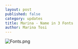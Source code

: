 ```yaml
---
layout: post
published: false
category: updates
title: Marina - Name in 3 Fonts
author: Marina Tosi
---
```

![Fonts.png]({{site.baseurl}}/assets/Fonts.png)